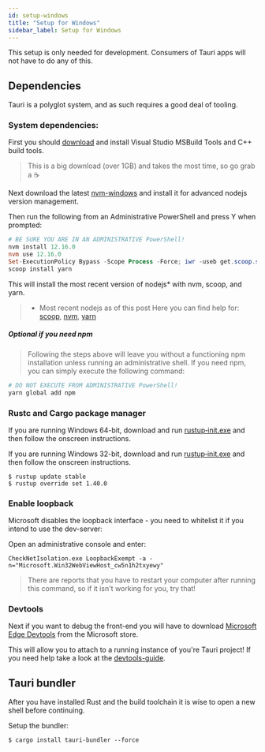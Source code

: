 ```yaml
---
id: setup-windows
title: "Setup for Windows"
sidebar_label: Setup for Windows
---
```


This setup is only needed for development. Consumers of Tauri apps will not have to do any of this.

## Dependencies
Tauri is a polyglot system, and as such requires a good deal of tooling.

### System dependencies:

First you should [download](https://aka.ms/buildtools) and install Visual Studio MSBuild Tools and C++ build tools.

> This is a big download (over 1GB) and takes the most time, so go grab a :coffee:


Next download the latest [nvm-windows](https://github.com/coreybutler/nvm-windows/releases) and install it for advanced nodejs version management.

Then run the following from an Administrative PowerShell and press Y when prompted:
```powershell
# BE SURE YOU ARE IN AN ADMINISTRATIVE PowerShell!
nvm install 12.16.0
nvm use 12.16.0
Set-ExecutionPolicy Bypass -Scope Process -Force; iwr -useb get.scoop.sh | iex
scoop install yarn
```
This will install the most recent version of nodejs* with nvm, scoop, and yarn.
> * Most recent nodejs as of this post Here you can find help for: [scoop](https://scoop.sh/), [nvm](https://github.com/coreybutler/nvm-windows), [yarn](https://yarnpkg.com/)

##### Optional if you need npm
> Following the steps above will leave you without a functioning npm installation unless running an administrative shell. If you need npm, you can simply execute the following command:
```powershell
# DO NOT EXECUTE FROM ADMINISTRATIVE PowerShell!
yarn global add npm
```

### Rustc and Cargo package manager
If you are running Windows 64-bit, download and run [rustup‑init.exe](https://win.rustup.rs/x86_64) and then follow the onscreen instructions.

If you are running Windows 32-bit, download and run [rustup‑init.exe](https://win.rustup.rs/i686) and then follow the onscreen instructions.

```
$ rustup update stable
$ rustup override set 1.40.0
```

### Enable loopback
Microsoft disables the loopback interface - you need to whitelist it if you intend to use the dev-server:

Open an administrative console and enter:
```
CheckNetIsolation.exe LoopbackExempt -a -n="Microsoft.Win32WebViewHost_cw5n1h2txyewy"
```
> There are reports that you have to restart your computer after running this command, so if it isn't working for you, try that!

### Devtools
Next if you want to debug the front-end you will have to download [Microsoft Edge Devtools](https://www.microsoft.com/store/p/microsoft-edge-devtools-preview/9mzbfrmz0mnj) from the Microsoft store.

This will allow you to attach to a running instance of you're Tauri project! If you need help take a look at the [devtools-guide](https://docs.microsoft.com/en-us/microsoft-edge/devtools-guide).


## Tauri bundler
After you have installed Rust and the build toolchain it is wise to open a new shell before continuing.

Setup the bundler:

```
$ cargo install tauri-bundler --force
```